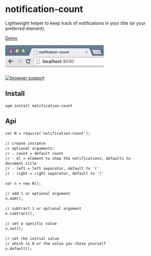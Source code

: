 # notification-count

Lightweight helper to keep track of notifications in your title (or your preferred element).

[Demo](https://anthonyringoet.github.io/notification-count/example/)

![visual](visual.gif)

[![browser support](https://ci.testling.com/anthonyringoet/notification-count.png)
](https://ci.testling.com/anthonyringoet/notification-count)

## Install

```
npm install notification-count
```

## Api
```
var N = require('notification-count');

// create instance
// optional arguments:
// - count = default count
// - el = element to show the notifications, defaults to document.title
// - left = left separator, default to '('
// - right = right separator, default to ')'

var n = new N();

// add 1 or optional argument
n.add();

// subtract 1 or optional argument
n.subtract();

// set a specific value
n.set();

// set the initial value
// which is 0 or the value you chose yourself
n.default();
```